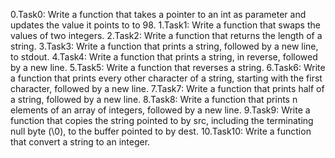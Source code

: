 0.Task0: Write a function that takes a pointer to an int as parameter and updates the value it points to to 98.
1.Task1: Write a function that swaps the values of two integers.
2.Task2: Write a function that returns the length of a string.
3.Task3: Write a function that prints a string, followed by a new line, to stdout.
4.Task4: Write a function that prints a string, in reverse, followed by a new line.
5.Task5: Write a function that reverses a string.
6.Task6: Write a function that prints every other character of a string, starting with the first character, followed by a new line.
7.Task7: Write a function that prints half of a string, followed by a new line.
8.Task8: Write a function that prints n elements of an array of integers, followed by a new line.
9.Task9: Write a function that copies the string pointed to by src, including the terminating null byte (\0), to the buffer pointed to by dest.
10.Task10: Write a function that convert a string to an integer.

